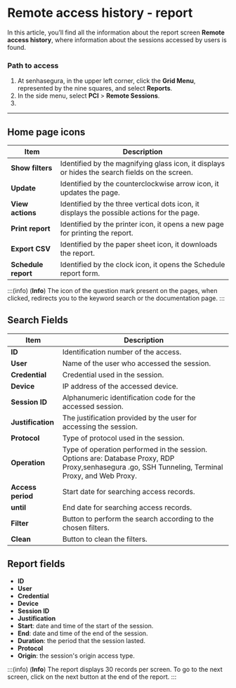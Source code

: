 # Remote access history - report

In this article, you’ll find all the information about the report screen **Remote access history**, where information about the sessions accessed by users is found.

### Path to access

1. At senhasegura, in the upper left corner, click the **Grid Menu**, represented by the nine squares, and select **Reports**.
2. In the side menu, select **PCI** > **Remote Sessions**.
3. 

---
## Home page icons
**Item** |**Description**
---|---
**Show filters**|Identified by the magnifying glass icon, it displays or hides the search fields on the screen.
**Update**|Identified by the counterclockwise arrow icon, it updates the page.
**View actions**|Identified by the three vertical dots icon,  it displays the possible actions for the page.
**Print report**|Identified by the printer icon, it opens a new page for printing the report.
**Export CSV**|Identified by the paper sheet icon,  it downloads the report.
**Schedule report**|Identified by the clock icon, it opens the Schedule report form.

:::(info) (**Info**)
The icon of the question mark present on the pages, when clicked, redirects you to the keyword search or the documentation page.
:::

## Search Fields

**Item**|**Description**
---|---
**ID**|Identification number of the access.
**User**|Name of the user who accessed the session.
**Credential**|Credential used in the session.
**Device**|IP address of the accessed device.
**Session ID**|Alphanumeric identification code for the accessed session.
**Justification**|The justification provided by the user for accessing the session.
**Protocol**|Type of protocol used in the session.
**Operation**|Type of operation performed in the session. Options are: Database Proxy, RDP Proxy,senhasegura .go, SSH Tunneling, Terminal Proxy, and Web Proxy.
**Access period**|Start date for searching access records.
**until**|End date for searching access records.
**Filter**|Button to perform the search according to the chosen filters.
**Clean**|Button to clean the filters.


## Report fields

* **ID**
* **User**
* **Credential**
* **Device**
* **Session ID**
* **Justification**
* **Start**: date and time of the start of the session.
* **End**: date and time of the end of the session.
* **Duration**: the period that the session lasted.
* **Protocol**
* **Origin**: the session's origin access type.

:::(info) (**Info**)
The report displays 30 records per screen. To go to the next screen, click on the next button at the end of the report.
:::
